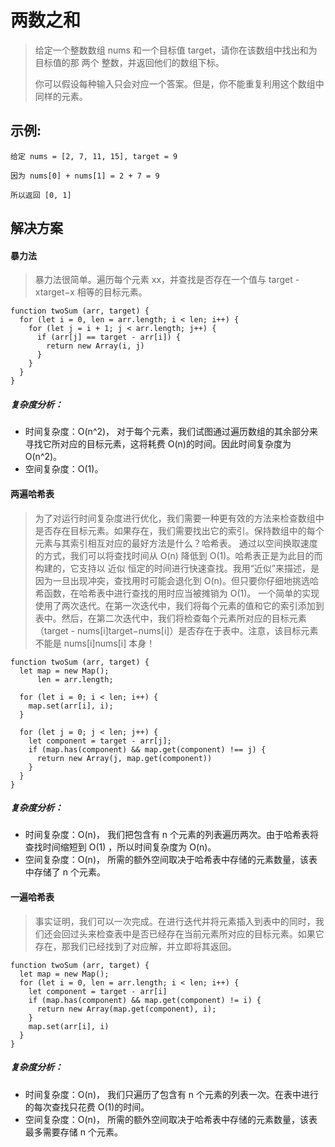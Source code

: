 # 两数之和

> 给定一个整数数组 nums 和一个目标值 target，请你在该数组中找出和为目标值的那 两个 整数，并返回他们的数组下标。
>
> 你可以假设每种输入只会对应一个答案。但是，你不能重复利用这个数组中同样的元素。

## 示例:

    给定 nums = [2, 7, 11, 15], target = 9

    因为 nums[0] + nums[1] = 2 + 7 = 9

    所以返回 [0, 1]

## 解决方案

#### 暴力法

> 暴力法很简单。遍历每个元素 xx，并查找是否存在一个值与 target - xtarget−x 相等的目标元素。

```
function twoSum (arr, target) {
  for (let i = 0, len = arr.length; i < len; i++) {
    for (let j = i + 1; j < arr.length; j++) {
      if (arr[j] == target - arr[i]) {
        return new Array(i, j)
      }
    }
  }
}
```
##### 复杂度分析：
  * 时间复杂度：O(n^2)， 对于每个元素，我们试图通过遍历数组的其余部分来寻找它所对应的目标元素，这将耗费 O(n)的时间。因此时间复杂度为 O(n^2)。
  * 空间复杂度：O(1)。

#### 两遍哈希表
> 为了对运行时间复杂度进行优化，我们需要一种更有效的方法来检查数组中是否存在目标元素。如果存在，我们需要找出它的索引。保持数组中的每个元素与其索引相互对应的最好方法是什么？哈希表。
> 通过以空间换取速度的方式，我们可以将查找时间从 O(n) 降低到 O(1)。哈希表正是为此目的而构建的，它支持以 近似 恒定的时间进行快速查找。我用“近似”来描述，是因为一旦出现冲突，查找用时可能会退化到 O(n)。但只要你仔细地挑选哈希函数，在哈希表中进行查找的用时应当被摊销为 O(1)。
> 一个简单的实现使用了两次迭代。在第一次迭代中，我们将每个元素的值和它的索引添加到表中。然后，在第二次迭代中，我们将检查每个元素所对应的目标元素（target - nums[i]target−nums[i]）是否存在于表中。注意，该目标元素不能是 nums[i]nums[i] 本身！

```
function twoSum (arr, target) {
  let map = new Map();
      len = arr.length;

  for (let i = 0; i < len; i++) {
    map.set(arr[i], i);
  }

  for (let j = 0; j < len; j++) {
    let component = target - arr[j];
    if (map.has(component) && map.get(component) !== j) {
      return new Array(j, map.get(component))
    }
  }
}
```

##### 复杂度分析：
  * 时间复杂度：O(n)， 我们把包含有 n 个元素的列表遍历两次。由于哈希表将查找时间缩短到 O(1) ，所以时间复杂度为 O(n)。
  * 空间复杂度：O(n)， 所需的额外空间取决于哈希表中存储的元素数量，该表中存储了 n 个元素。

#### 一遍哈希表
> 事实证明，我们可以一次完成。在进行迭代并将元素插入到表中的同时，我们还会回过头来检查表中是否已经存在当前元素所对应的目标元素。如果它存在，那我们已经找到了对应解，并立即将其返回。

```
function twoSum (arr, target) {
  let map = new Map();
  for (let i = 0, len = arr.length; i < len; i++) {
    let component = target - arr[i]
    if (map.has(component) && map.get(component) != i) {
      return new Array(map.get(component), i);
    }
    map.set(arr[i], i)
  }
}
```
##### 复杂度分析：
  * 时间复杂度：O(n)， 我们只遍历了包含有 n 个元素的列表一次。在表中进行的每次查找只花费 O(1)的时间。
  * 空间复杂度：O(n)， 所需的额外空间取决于哈希表中存储的元素数量，该表最多需要存储 n 个元素。
